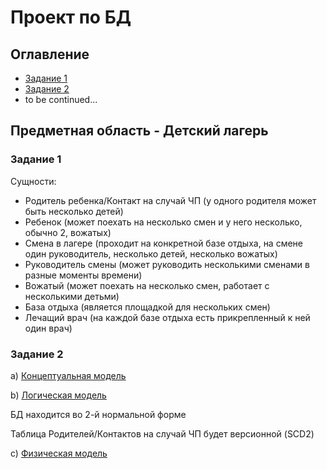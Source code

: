 # Проект по БД

## Оглавление

- [Задание 1](https://github.com/alexbuyan/database_project#%D0%B7%D0%B0%D0%B4%D0%B0%D0%BD%D0%B8%D0%B5-1)
- [Задание 2](https://github.com/alexbuyan/database_project#%D0%B7%D0%B0%D0%B4%D0%B0%D0%BD%D0%B8%D0%B5-2)
- to be continued...

## Предметная область - Детский лагерь

### Задание 1

Сущности:

- Родитель ребенка/Контакт на случай ЧП (у одного родителя может быть несколько детей)
- Ребенок (может поехать на несколько смен и у него несколько, обычно 2, вожатых)
- Смена в лагере (проходит на конкретной базе отдыха, на смене один руководитель, несколько детей, несколько вожатых)
- Руководитель смены (может руководить несколькими сменами в разные моменты времени)
- Вожатый (может поехать на несколько смен, работает с несколькими детьми)
- База отдыха (является площадкой для нескольких смен)
- Лечащий врач (на каждой базе отдыха есть прикрепленный к ней один врач)

### Задание 2

a) [Концептуальная модель](https://github.com/alexbuyan/database_project/blob/main/models/2a.jpg)

b) [Логическая модель]()

БД находится во 2-й нормальной форме

Таблица Родителей/Контактов на случай ЧП будет версионной (SCD2)

c) [Физическая модель]()
